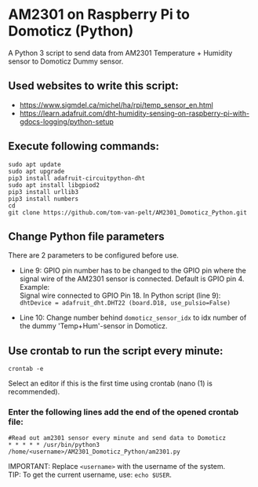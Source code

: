 # AM2301 on Raspberry Pi to Domoticz (Python)

A Python 3 script to send data from AM2301 Temperature + Humidity sensor to Domoticz Dummy sensor.
## Used websites to write this script: 
- https://www.sigmdel.ca/michel/ha/rpi/temp_sensor_en.html
- https://learn.adafruit.com/dht-humidity-sensing-on-raspberry-pi-with-gdocs-logging/python-setup

## Execute following commands:
```
sudo apt update
sudo apt upgrade
pip3 install adafruit-circuitpython-dht
sudo apt install libgpiod2
pip3 install urllib3
pip3 install numbers
cd
git clone https://github.com/tom-van-pelt/AM2301_Domoticz_Python.git
```
## Change Python file parameters
There are 2 parameters to be configured before use.
- Line 9: GPIO pin number has to be changed to the GPIO pin where the signal wire of the AM2301 sensor is connected. Default is GPIO pin 4. Example:\
Signal wire connected to GPIO Pin 18. In Python script (line 9):\
```dhtDevice = adafruit_dht.DHT22 (board.D18, use_pulsio=False)```

- Line 10: Change number behind ```domoticz_sensor_idx``` to idx number of the dummy 'Temp+Hum'-sensor in Domoticz.

## Use crontab to run the script every minute: 
```
crontab -e
```
Select an editor if this is the first time using crontab (nano (1) is recommended).
### Enter the following lines add the end of the opened crontab file:
```
#Read out am2301 sensor every minute and send data to Domoticz
* * * * * /usr/bin/python3 /home/<username>/AM2301_Domoticz_Python/am2301.py
```
IMPORTANT: Replace ```<username>``` with the username of the system.\
TIP: To get the current username, use: ```echo $USER```.

